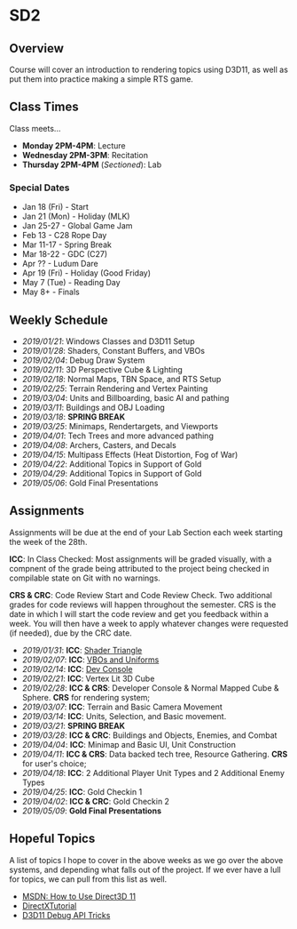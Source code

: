 SD2
======

## Overview
Course will cover an introduction to rendering topics using D3D11, as well as put them into practice making a simple RTS game.

## Class Times
Class meets...

- **Monday 2PM-4PM**:  Lecture
- **Wednesday 2PM-3PM**:  Recitation 
- **Thursday 2PM-4PM** (*Sectioned*): Lab

### Special Dates
- Jan 18 (Fri) - Start
- Jan 21 (Mon) - Holiday (MLK)
- Jan 25-27    - Global Game Jam
- Feb 13       - C28 Rope Day
- Mar 11-17    - Spring Break
- Mar 18-22    - GDC (C27)
- Apr ??       - Ludum Dare
- Apr 19 (Fri) - Holiday (Good Friday)
- May 7  (Tue) - Reading Day
- May 8+       - Finals

## Weekly Schedule
- *2019/01/21*: Windows Classes and D3D11 Setup
- *2019/01/28*: Shaders, Constant Buffers, and VBOs
- *2019/02/04*: Debug Draw System 
- *2019/02/11*: 3D Perspective Cube & Lighting
- *2019/02/18*: Normal Maps, TBN Space, and RTS Setup
- *2019/02/25*: Terrain Rendering and Vertex Painting
- *2019/03/04*: Units and Billboarding, basic AI and pathing
- *2019/03/11*: Buildings and OBJ Loading
- *2019/03/18*: **SPRING BREAK**
- *2019/03/25*: Minimaps, Rendertargets, and Viewports 
- *2019/04/01*: Tech Trees and more advanced pathing  
- *2019/04/08*: Archers, Casters, and Decals 
- *2019/04/15*: Multipass Effects (Heat Distortion, Fog of War) 
- *2019/04/22*: Additional Topics in Support of Gold 
- *2019/04/29*: Additional Topics in Support of Gold
- *2019/05/06*: Gold Final Presentations 

## Assignments
Assignments will be due at the end of your Lab Section each week starting the week of the 28th. 

**ICC**: In Class Checked:  Most assignments will be graded visually, with a compnent of the grade being attributed to the project being checked in compilable state on Git with no warnings. 

**CRS & CRC**:  Code Review Start and Code Review Check.  Two additional grades for code reviews will happen throughout the semester.  CRS is the date in which I will start the code review and get you feedback within a week.  You will then have a week to apply whatever changes were requested (if needed), due by the CRC date.

- *2019/01/31*: **ICC**: [Shader Triangle](assignments/a01_setup/)
- *2019/02/07*: **ICC**: [VBOs and Uniforms](assignments/a02_buffers/)
- *2019/02/14*: **ICC**: [Dev Console](assignments/a03_devconsole/)
- *2019/02/21*: **ICC**: Vertex Lit 3D Cube
- *2019/02/28*: **ICC & CRS**: Developer Console & Normal Mapped Cube & Sphere.  **CRS** for rendering system; 
- *2019/03/07*: **ICC**: Terrain and Basic Camera Movement
- *2019/03/14*: **ICC**: Units, Selection, and Basic movement. 
- *2019/03/21*: **SPRING BREAK**
- *2019/03/28*: **ICC & CRC**: Buildings and Objects, Enemies, and Combat
- *2019/04/04*: **ICC**: Minimap and Basic UI, Unit Construction
- *2019/04/11*: **ICC & CRS**: Data backed tech tree, Resource Gathering.  **CRS** for user's choice;
- *2019/04/18*: **ICC**: 2 Additional Player Unit Types and 2 Additional Enemy Types
- *2019/04/25*: **ICC**: Gold Checkin 1
- *2019/04/02*: **ICC & CRC**: Gold Checkin 2
- *2019/05/09*: **Gold Final Presentations** 


## Hopeful Topics
A list of topics I hope to cover in the above weeks as we go over the above systems, and depending what falls out of the project.  If we ever have a lull for topics, we can pull from this list as well. 

- [MSDN: How to Use Direct3D 11](https://docs.microsoft.com/en-us/windows/desktop/direct3d11/how-to-use-direct3d-11)
- [DirectXTutorial](http://www.directxtutorial.com/)
- [D3D11 Debug API Tricks](https://seanmiddleditch.com/direct3d-11-debug-api-tricks/)
